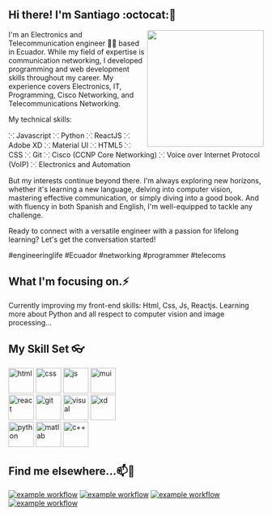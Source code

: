 
## Hi there! I'm Santiago :octocat:👋
<img align="right" src="https://camo.githubusercontent.com/62da68eb62b1e5f175f7d1f0191dd89a653d7908feb22d37d4a0ab07365d6791/68747470733a2f2f6d656469612e67697068792e636f6d2f6d656469612f4d3967624264396e6244724f5475314d71782f67697068792e676966" width="230" data-canonical-src="https://media.giphy.com/media/M9gbBd9nbDrOTu1Mqx/giphy.gif" style="max-width: 100%;">

I'm an Electronics and Telecommunication engineer 🤖📶 based in Ecuador. While my field of expertise is communication networking, I developed programming and web development skills throughout my career. My experience covers Electronics, IT, Programming, Cisco Networking, and Telecommunications Networking.

My technical skills:

⁙ Javascript
⁙ Python
⁙ ReactJS
⁙ Adobe XD
⁙  Material UI
⁙ HTML5
⁙ CSS
⁙ Git
⁙ Cisco (CCNP Core Networking) 
⁙ Voice over Internet Protocol (VoIP)
⁙  Electronics and Automation

But my interests continue beyond there. I'm always exploring new horizons, whether it's learning a new language, delving into computer vision, mastering effective communication, or simply diving into a good book. And with fluency in both Spanish and English, I'm well-equipped to tackle any challenge.

Ready to connect with a versatile engineer with a passion for lifelong learning? Let's get the conversation started!

#engineeringlife #Ecuador #networking #programmer #telecoms

## What I'm focusing on.⚡

Currently improving my front-end skills: Html, Css, Js, Reactjs.
Learning more about Python and all respect to computer vision and image processing...

## My Skill Set 👓

<img  alt="html" width="50px" src="https://cdn.jsdelivr.net/gh/devicons/devicon/icons/html5/html5-original.svg"></img>
<img  alt="css" width="50px" src="https://cdn.jsdelivr.net/gh/devicons/devicon/icons/css3/css3-original.svg"></img>
<img  alt="js" width="50px" src="https://cdn.jsdelivr.net/gh/devicons/devicon/icons/javascript/javascript-original.svg"></img>
<img  alt="mui" width="50px" src="https://cdn.jsdelivr.net/gh/devicons/devicon/icons/materialui/materialui-original.svg"></img>  
<img  alt="react" width="50px" src="https://cdn.jsdelivr.net/gh/devicons/devicon/icons/react/react-original.svg"></img>
<img  alt="git" width="50px" src="https://cdn.jsdelivr.net/gh/devicons/devicon/icons/git/git-original.svg"></img>
<img  alt="visual" width="50px" src="https://cdn.jsdelivr.net/gh/devicons/devicon/icons/visualstudio/visualstudio-plain.svg"></img>
<img alt="xd" width="50px" src="https://cdn.jsdelivr.net/gh/devicons/devicon/icons/xd/xd-plain.svg" > </img>  
<img  alt="python" width="50px" src="https://cdn.jsdelivr.net/gh/devicons/devicon/icons/python/python-original.svg"></img>
<img  alt="matlab" width="50px" src="https://cdn.jsdelivr.net/gh/devicons/devicon/icons/matlab/matlab-original.svg"></img>
<img  alt="c++" width="50px" src="https://cdn.jsdelivr.net/gh/devicons/devicon/icons/cplusplus/cplusplus-original.svg"></img>



## Find me elsewhere...📫💬

[![example workflow](https://img.shields.io/badge/LinkedIn-0077B5?style=for-the-badge&logo=linkedin&logoColor=white)](https://www.linkedin.com/in/santiago-sarmiento-064255178/) [![example workflow](https://img.shields.io/badge/Gmail-D14836?style=for-the-badge&logo=gmail&logoColor=white)](mailto:santiagojss32@gmail.com) [![example workflow](https://img.shields.io/badge/Facebook-1877F2?style=for-the-badge&logo=facebook&logoColor=white)](https://facebook.com/santiagojss1) [![example workflow](https://img.shields.io/badge/Spotify-1ED760?&style=for-the-badge&logo=spotify&logoColor=white)](https://open.spotify.com/user/s_anta94)


